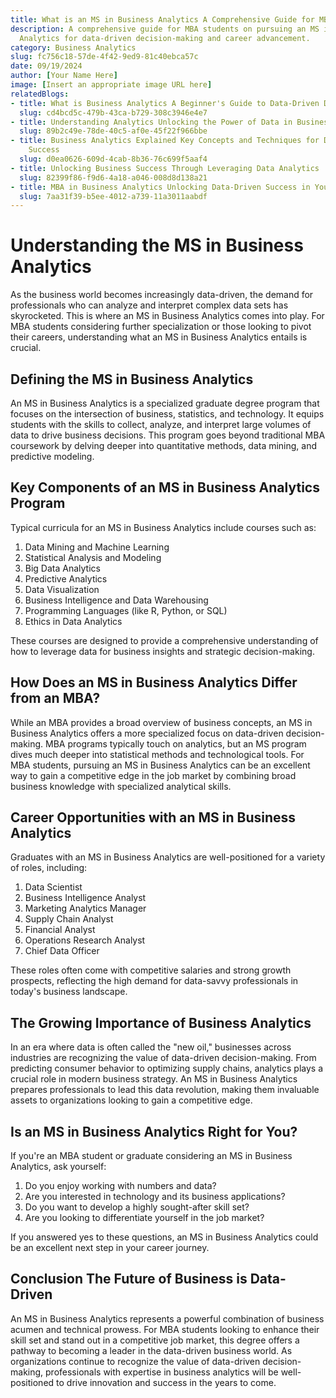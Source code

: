 ```yaml
---
title: What is an MS in Business Analytics A Comprehensive Guide for MBA Students
description: A comprehensive guide for MBA students on pursuing an MS in Business
  Analytics for data-driven decision-making and career advancement.
category: Business Analytics
slug: fc756c18-57de-4f42-9ed9-81c40ebca57c
date: 09/19/2024
author: [Your Name Here]
image: [Insert an appropriate image URL here]
relatedBlogs:
- title: What is Business Analytics A Beginner's Guide to Data-Driven Decision Making
  slug: cd4bcd5c-479b-43ca-b729-308c3946e4e7
- title: Understanding Analytics Unlocking the Power of Data in Business
  slug: 89b2c49e-78de-40c5-af0e-45f22f966bbe
- title: Business Analytics Explained Key Concepts and Techniques for Data-Driven
    Success
  slug: d0ea0626-609d-4cab-8b36-76c699f5aaf4
- title: Unlocking Business Success Through Leveraging Data Analytics
  slug: 82399f86-f9d6-4a18-a046-008d8d138a21
- title: MBA in Business Analytics Unlocking Data-Driven Success in Your Career
  slug: 7aa31f39-b5ee-4012-a739-11a3011aabdf
---
```


# Understanding the MS in Business Analytics

As the business world becomes increasingly data-driven, the demand for professionals who can analyze and interpret complex data sets has skyrocketed. This is where an MS in Business Analytics comes into play. For MBA students considering further specialization or those looking to pivot their careers, understanding what an MS in Business Analytics entails is crucial.

## Defining the MS in Business Analytics

An MS in Business Analytics is a specialized graduate degree program that focuses on the intersection of business, statistics, and technology. It equips students with the skills to collect, analyze, and interpret large volumes of data to drive business decisions. This program goes beyond traditional MBA coursework by delving deeper into quantitative methods, data mining, and predictive modeling.

## Key Components of an MS in Business Analytics Program

Typical curricula for an MS in Business Analytics include courses such as:

1. Data Mining and Machine Learning
2. Statistical Analysis and Modeling
3. Big Data Analytics
4. Predictive Analytics
5. Data Visualization
6. Business Intelligence and Data Warehousing
7. Programming Languages (like R, Python, or SQL)
8. Ethics in Data Analytics

These courses are designed to provide a comprehensive understanding of how to leverage data for business insights and strategic decision-making.

## How Does an MS in Business Analytics Differ from an MBA?

While an MBA provides a broad overview of business concepts, an MS in Business Analytics offers a more specialized focus on data-driven decision-making. MBA programs typically touch on analytics, but an MS program dives much deeper into statistical methods and technological tools. For MBA students, pursuing an MS in Business Analytics can be an excellent way to gain a competitive edge in the job market by combining broad business knowledge with specialized analytical skills.

## Career Opportunities with an MS in Business Analytics

Graduates with an MS in Business Analytics are well-positioned for a variety of roles, including:

1. Data Scientist
2. Business Intelligence Analyst
3. Marketing Analytics Manager
4. Supply Chain Analyst
5. Financial Analyst
6. Operations Research Analyst
7. Chief Data Officer

These roles often come with competitive salaries and strong growth prospects, reflecting the high demand for data-savvy professionals in today's business landscape.

## The Growing Importance of Business Analytics

In an era where data is often called the "new oil," businesses across industries are recognizing the value of data-driven decision-making. From predicting consumer behavior to optimizing supply chains, analytics plays a crucial role in modern business strategy. An MS in Business Analytics prepares professionals to lead this data revolution, making them invaluable assets to organizations looking to gain a competitive edge.

## Is an MS in Business Analytics Right for You?

If you're an MBA student or graduate considering an MS in Business Analytics, ask yourself:

1. Do you enjoy working with numbers and data?
2. Are you interested in technology and its business applications?
3. Do you want to develop a highly sought-after skill set?
4. Are you looking to differentiate yourself in the job market?

If you answered yes to these questions, an MS in Business Analytics could be an excellent next step in your career journey.

## Conclusion The Future of Business is Data-Driven

An MS in Business Analytics represents a powerful combination of business acumen and technical prowess. For MBA students looking to enhance their skill set and stand out in a competitive job market, this degree offers a pathway to becoming a leader in the data-driven business world. As organizations continue to recognize the value of data-driven decision-making, professionals with expertise in business analytics will be well-positioned to drive innovation and success in the years to come.